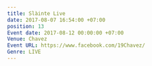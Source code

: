 ```yaml
---
title: Slàinte Live
date: 2017-08-07 16:54:00 +07:00
position: 13
Event date: 2017-08-12 00:00:00 +07:00
Venue: Chavez
Event URL: https://www.facebook.com/19Chavez/
Genre: LIVE
---
```


